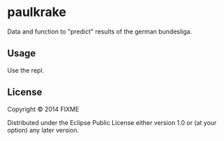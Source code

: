 # paulkrake

Data and function to "predict" results of the german bundesliga.

## Usage

Use the repl. 

## License

Copyright © 2014 FIXME

Distributed under the Eclipse Public License either version 1.0 or (at
your option) any later version.
